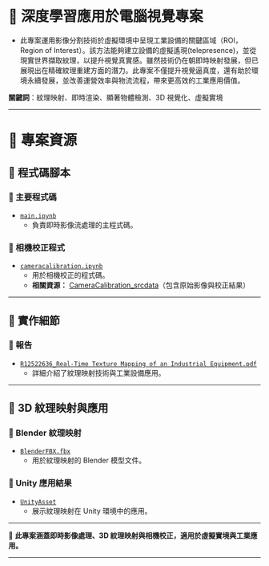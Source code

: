 # 🚀 深度學習應用於電腦視覺專案
- 此專案運用影像分割技術於虛擬環境中呈現工業設備的關鍵區域（ROI，Region of Interest）。該方法能夠建立設備的虛擬遙現(telepresence)，並從現實世界擷取紋理，以提升視覺真實感。雖然技術仍在朝即時映射發展，但已展現出在精確紋理重建方面的潛力。此專案不僅提升視覺逼真度，還有助於環境永續發展，並改善運營效率與物流流程，帶來更高效的工業應用價值。

**關鍵詞**：紋理映射、即時渲染、顯著物體檢測、3D 視覺化、虛擬實境

---

# 📂 專案資源

## 📌 程式碼腳本  
### 🔹 主要程式碼  
- [`main.ipynb`](https://github.com/WuRobber/CVMaterial/blob/main/DLCV/main.ipynb)  
  - 負責即時影像流處理的主程式碼。  

### 🔹 相機校正程式  
- [`cameracalibration.ipynb`](https://github.com/WuRobber/CVMaterial/blob/main/DLCV/cameracalibration.ipynb)  
  - 用於相機校正的程式碼。  
  - **相關資源：** [CameraCalibration_srcdata](https://github.com/WuRobber/CVMaterial/blob/main/DLCV/CameraCalibration_srcdata)（包含原始影像與校正結果）

---

## 📌 實作細節  
### 🔹 報告  
- [`R12522636_Real-Time Texture Mapping of an Industrial Equipment.pdf`](https://github.com/WuRobber/CVMaterial/blob/main/DLCV/R12522636_Real-Time%20Texture%20Mapping%20of%20an%20Industrial%20Equipment.pdf)  
  - 詳細介紹了紋理映射技術與工業設備應用。

---

## 📌 3D 紋理映射與應用  
### 🔹 Blender 紋理映射  
- [`BlenderFBX.fbx`](https://github.com/WuRobber/CVMaterial/blob/main/DLCV/BlenderFBX.fbx)  
  - 用於紋理映射的 Blender 模型文件。

### 🔹 Unity 應用結果  
- [`UnityAsset`](https://github.com/WuRobber/CVMaterial/blob/main/DLCV/UnityAsset)  
  - 展示紋理映射在 Unity 環境中的應用。

---

📌 **此專案涵蓋即時影像處理、3D 紋理映射與相機校正，適用於虛擬實境與工業應用。**


---
